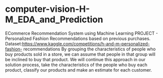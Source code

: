 # computer-vision-H-M_EDA_and_Prediction
ECommerce Recommendation System using Machine Learning
PROJECT - Personalized Fashion Recommendations based on previous purchases.
Dataset:https://www.kaggle.com/competitions/h-and-m-personalized-fashion-
recommendations
By grouping the characteristics of people who buy products sold in a store, we can assume
that people in that group will be inclined to buy that product.
We will continue this approach in our solution process, take the characteristics of the
people who buy each product, classify our products and make an estimate for each
customer.
